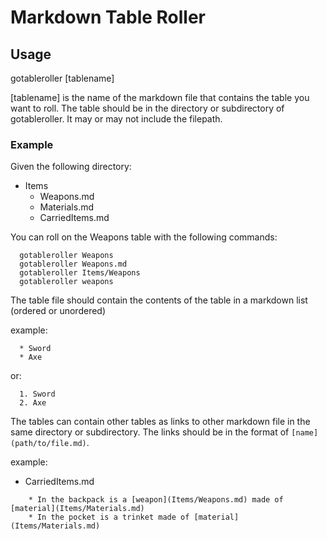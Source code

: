 # Markdown Table Roller
## Usage
gotableroller [tablename]

[tablename] is the name of the markdown file that contains the table you want to roll. The table should be in the directory or subdirectory of gotableroller. It may or may not include the filepath.  

### Example
Given the following directory:
  * Items
    * Weapons.md
    * Materials.md
    * CarriedItems.md

You can roll on the Weapons table with the following commands:
```
  gotableroller Weapons 
  gotableroller Weapons.md
  gotableroller Items/Weapons 
  gotableroller weapons 
```

The table file should contain the contents of the table in a markdown list (ordered or unordered)
  
example:
```
  * Sword
  * Axe
```
or:
```
  1. Sword
  2. Axe
```
The tables can contain other tables as links to other markdown file in the same directory or subdirectory. The links should be in the format of `[name](path/to/file.md)`. 

example:
  * CarriedItems.md
```
    * In the backpack is a [weapon](Items/Weapons.md) made of [material](Items/Materials.md)
    * In the pocket is a trinket made of [material](Items/Materials.md)
```